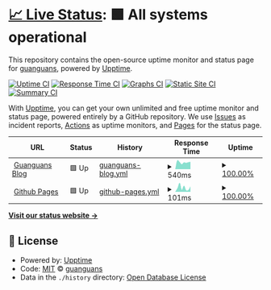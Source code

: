 # [📈 Live Status](https://guanguans.github.io/upptime): <!--live status--> **🟩 All systems operational**

This repository contains the open-source uptime monitor and status page for [guanguans](https://www.guanguans.cn), powered by [Upptime](https://github.com/upptime/upptime).

[![Uptime CI](https://github.com/guanguans/upptime/workflows/Uptime%20CI/badge.svg)](https://github.com/guanguans/upptime/actions?query=workflow%3A%22Uptime+CI%22)
[![Response Time CI](https://github.com/guanguans/upptime/workflows/Response%20Time%20CI/badge.svg)](https://github.com/guanguans/upptime/actions?query=workflow%3A%22Response+Time+CI%22)
[![Graphs CI](https://github.com/guanguans/upptime/workflows/Graphs%20CI/badge.svg)](https://github.com/guanguans/upptime/actions?query=workflow%3A%22Graphs+CI%22)
[![Static Site CI](https://github.com/guanguans/upptime/workflows/Static%20Site%20CI/badge.svg)](https://github.com/guanguans/upptime/actions?query=workflow%3A%22Static+Site+CI%22)
[![Summary CI](https://github.com/guanguans/upptime/workflows/Summary%20CI/badge.svg)](https://github.com/guanguans/upptime/actions?query=workflow%3A%22Summary+CI%22)

With [Upptime](https://upptime.js.org), you can get your own unlimited and free uptime monitor and status page, powered entirely by a GitHub repository. We use [Issues](https://github.com/guanguans/upptime/issues) as incident reports, [Actions](https://github.com/guanguans/upptime/actions) as uptime monitors, and [Pages](https://guanguans.github.io/upptime) for the status page.

<!--start: status pages-->
<!-- This summary is generated by Upptime (https://github.com/upptime/upptime) -->
<!-- Do not edit this manually, your changes will be overwritten -->
<!-- prettier-ignore -->
| URL | Status | History | Response Time | Uptime |
| --- | ------ | ------- | ------------- | ------ |
| <img alt="" src="https://icons.duckduckgo.com/ip3/www.guanguans.cn.ico" height="13"> [Guanguans Blog](https://www.guanguans.cn) | 🟩 Up | [guanguans-blog.yml](https://github.com/guanguans/upptime/commits/HEAD/history/guanguans-blog.yml) | <details><summary><img alt="Response time graph" src="./graphs/guanguans-blog/response-time-week.png" height="20"> 540ms</summary><br><a href="https://guanguans.github.io/upptime/history/guanguans-blog"><img alt="Response time 563" src="https://img.shields.io/endpoint?url=https%3A%2F%2Fraw.githubusercontent.com%2Fguanguans%2Fupptime%2FHEAD%2Fapi%2Fguanguans-blog%2Fresponse-time.json"></a><br><a href="https://guanguans.github.io/upptime/history/guanguans-blog"><img alt="24-hour response time 579" src="https://img.shields.io/endpoint?url=https%3A%2F%2Fraw.githubusercontent.com%2Fguanguans%2Fupptime%2FHEAD%2Fapi%2Fguanguans-blog%2Fresponse-time-day.json"></a><br><a href="https://guanguans.github.io/upptime/history/guanguans-blog"><img alt="7-day response time 540" src="https://img.shields.io/endpoint?url=https%3A%2F%2Fraw.githubusercontent.com%2Fguanguans%2Fupptime%2FHEAD%2Fapi%2Fguanguans-blog%2Fresponse-time-week.json"></a><br><a href="https://guanguans.github.io/upptime/history/guanguans-blog"><img alt="30-day response time 528" src="https://img.shields.io/endpoint?url=https%3A%2F%2Fraw.githubusercontent.com%2Fguanguans%2Fupptime%2FHEAD%2Fapi%2Fguanguans-blog%2Fresponse-time-month.json"></a><br><a href="https://guanguans.github.io/upptime/history/guanguans-blog"><img alt="1-year response time 554" src="https://img.shields.io/endpoint?url=https%3A%2F%2Fraw.githubusercontent.com%2Fguanguans%2Fupptime%2FHEAD%2Fapi%2Fguanguans-blog%2Fresponse-time-year.json"></a></details> | <details><summary><a href="https://guanguans.github.io/upptime/history/guanguans-blog">100.00%</a></summary><a href="https://guanguans.github.io/upptime/history/guanguans-blog"><img alt="All-time uptime 100.00%" src="https://img.shields.io/endpoint?url=https%3A%2F%2Fraw.githubusercontent.com%2Fguanguans%2Fupptime%2FHEAD%2Fapi%2Fguanguans-blog%2Fuptime.json"></a><br><a href="https://guanguans.github.io/upptime/history/guanguans-blog"><img alt="24-hour uptime 100.00%" src="https://img.shields.io/endpoint?url=https%3A%2F%2Fraw.githubusercontent.com%2Fguanguans%2Fupptime%2FHEAD%2Fapi%2Fguanguans-blog%2Fuptime-day.json"></a><br><a href="https://guanguans.github.io/upptime/history/guanguans-blog"><img alt="7-day uptime 100.00%" src="https://img.shields.io/endpoint?url=https%3A%2F%2Fraw.githubusercontent.com%2Fguanguans%2Fupptime%2FHEAD%2Fapi%2Fguanguans-blog%2Fuptime-week.json"></a><br><a href="https://guanguans.github.io/upptime/history/guanguans-blog"><img alt="30-day uptime 100.00%" src="https://img.shields.io/endpoint?url=https%3A%2F%2Fraw.githubusercontent.com%2Fguanguans%2Fupptime%2FHEAD%2Fapi%2Fguanguans-blog%2Fuptime-month.json"></a><br><a href="https://guanguans.github.io/upptime/history/guanguans-blog"><img alt="1-year uptime 100.00%" src="https://img.shields.io/endpoint?url=https%3A%2F%2Fraw.githubusercontent.com%2Fguanguans%2Fupptime%2FHEAD%2Fapi%2Fguanguans-blog%2Fuptime-year.json"></a></details>
| <img alt="" src="https://icons.duckduckgo.com/ip3/guanguans.github.io.ico" height="13"> [Github Pages](https://guanguans.github.io) | 🟩 Up | [github-pages.yml](https://github.com/guanguans/upptime/commits/HEAD/history/github-pages.yml) | <details><summary><img alt="Response time graph" src="./graphs/github-pages/response-time-week.png" height="20"> 101ms</summary><br><a href="https://guanguans.github.io/upptime/history/github-pages"><img alt="Response time 80" src="https://img.shields.io/endpoint?url=https%3A%2F%2Fraw.githubusercontent.com%2Fguanguans%2Fupptime%2FHEAD%2Fapi%2Fgithub-pages%2Fresponse-time.json"></a><br><a href="https://guanguans.github.io/upptime/history/github-pages"><img alt="24-hour response time 129" src="https://img.shields.io/endpoint?url=https%3A%2F%2Fraw.githubusercontent.com%2Fguanguans%2Fupptime%2FHEAD%2Fapi%2Fgithub-pages%2Fresponse-time-day.json"></a><br><a href="https://guanguans.github.io/upptime/history/github-pages"><img alt="7-day response time 101" src="https://img.shields.io/endpoint?url=https%3A%2F%2Fraw.githubusercontent.com%2Fguanguans%2Fupptime%2FHEAD%2Fapi%2Fgithub-pages%2Fresponse-time-week.json"></a><br><a href="https://guanguans.github.io/upptime/history/github-pages"><img alt="30-day response time 109" src="https://img.shields.io/endpoint?url=https%3A%2F%2Fraw.githubusercontent.com%2Fguanguans%2Fupptime%2FHEAD%2Fapi%2Fgithub-pages%2Fresponse-time-month.json"></a><br><a href="https://guanguans.github.io/upptime/history/github-pages"><img alt="1-year response time 85" src="https://img.shields.io/endpoint?url=https%3A%2F%2Fraw.githubusercontent.com%2Fguanguans%2Fupptime%2FHEAD%2Fapi%2Fgithub-pages%2Fresponse-time-year.json"></a></details> | <details><summary><a href="https://guanguans.github.io/upptime/history/github-pages">100.00%</a></summary><a href="https://guanguans.github.io/upptime/history/github-pages"><img alt="All-time uptime 100.00%" src="https://img.shields.io/endpoint?url=https%3A%2F%2Fraw.githubusercontent.com%2Fguanguans%2Fupptime%2FHEAD%2Fapi%2Fgithub-pages%2Fuptime.json"></a><br><a href="https://guanguans.github.io/upptime/history/github-pages"><img alt="24-hour uptime 100.00%" src="https://img.shields.io/endpoint?url=https%3A%2F%2Fraw.githubusercontent.com%2Fguanguans%2Fupptime%2FHEAD%2Fapi%2Fgithub-pages%2Fuptime-day.json"></a><br><a href="https://guanguans.github.io/upptime/history/github-pages"><img alt="7-day uptime 100.00%" src="https://img.shields.io/endpoint?url=https%3A%2F%2Fraw.githubusercontent.com%2Fguanguans%2Fupptime%2FHEAD%2Fapi%2Fgithub-pages%2Fuptime-week.json"></a><br><a href="https://guanguans.github.io/upptime/history/github-pages"><img alt="30-day uptime 100.00%" src="https://img.shields.io/endpoint?url=https%3A%2F%2Fraw.githubusercontent.com%2Fguanguans%2Fupptime%2FHEAD%2Fapi%2Fgithub-pages%2Fuptime-month.json"></a><br><a href="https://guanguans.github.io/upptime/history/github-pages"><img alt="1-year uptime 100.00%" src="https://img.shields.io/endpoint?url=https%3A%2F%2Fraw.githubusercontent.com%2Fguanguans%2Fupptime%2FHEAD%2Fapi%2Fgithub-pages%2Fuptime-year.json"></a></details>

<!--end: status pages-->

[**Visit our status website →**](https://guanguans.github.io/upptime)

## 📄 License

- Powered by: [Upptime](https://github.com/upptime/upptime)
- Code: [MIT](./LICENSE) © [guanguans](https://www.guanguans.cn)
- Data in the `./history` directory: [Open Database License](https://opendatacommons.org/licenses/odbl/1-0/)
